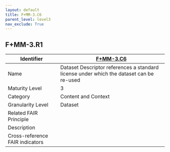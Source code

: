 ```yaml
---
layout: default
title: F+MM-3.C6
parent_level: level3
nav_exclude: True
---
```


## F+MM-3.R1

| Identifier | [F+MM-3.C6](https://github.com/FAIRplus/Data-Maturity/edit/v0.3/docs/_indicators/H.%20F+MM-3.C6.md) |
| --------- | ----------|
| Name | Dataset Descriptor references a standard license under which the dataset can be re-used |
| Maturity Level | 3 |
| Category | Content and Context |
| Granularity Level | Dataset |
| Related FAIR Principle |  |
| Description |  |
| Cross-reference FAIR indicators |  |
